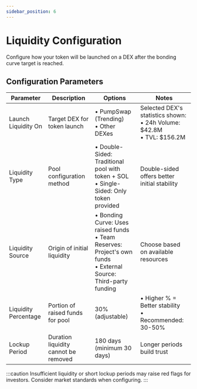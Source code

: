 ```yaml
---
sidebar_position: 6
---
```


# Liquidity Configuration

Configure how your token will be launched on a DEX after the bonding curve target is reached.

## Configuration Parameters

| Parameter | Description | Options | Notes |
|-----------|-------------|---------|--------|
| Launch Liquidity On | Target DEX for token launch | • PumpSwap (Trending)<br/>• Other DEXes | Selected DEX's statistics shown:<br/>• 24h Volume: $42.8M<br/>• TVL: $156.2M |
| Liquidity Type | Pool configuration method | • Double-Sided: Traditional pool with token + SOL<br/>• Single-Sided: Only token provided | Double-sided offers better initial stability |
| Liquidity Source | Origin of initial liquidity | • Bonding Curve: Uses raised funds<br/>• Team Reserves: Project's own funds<br/>• External Source: Third-party funding | Choose based on available resources |
| Liquidity Percentage | Portion of raised funds for pool | 30% (adjustable) | • Higher % = Better stability<br/>• Recommended: 30-50% |
| Lockup Period | Duration liquidity cannot be removed | 180 days (minimum 30 days) | Longer periods build trust |


:::caution
Insufficient liquidity or short lockup periods may raise red flags for investors. Consider market standards when configuring.
:::
